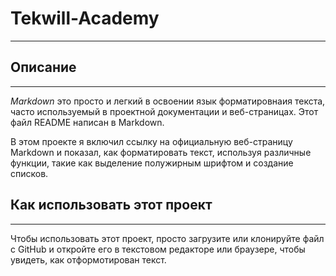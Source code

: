 # Tekwill-Academy
___ 

## Описание
___

*Markdown* это просто и легкий в освоении язык форматировнаия текста, часто используемый в проектной 
документации и веб-страницах. Этот файл README написан в Markdown.

В этом проекте я включил ссылку на официальную веб-страницу Markdown и показал, как форматировать текст, 
используя различные функции, такие как выделение полужирным шрифтом и создание списков.

## Как использовать этот проект 
___
Чтобы использовать этот проект, просто загрузите или клонируйте файл с GitHub и откройте его в текстовом 
редакторе или браузере, чтобы увидеть, как отформотирован текст.